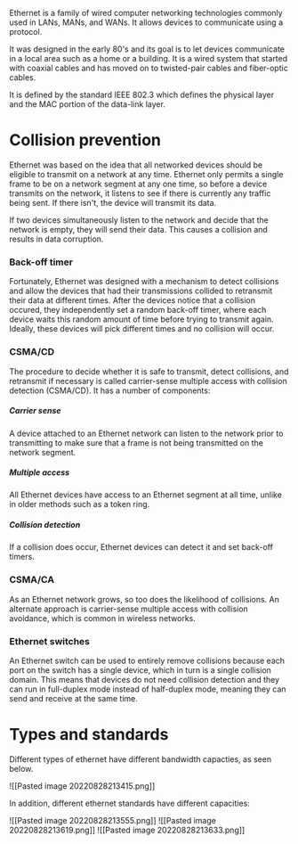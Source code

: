 Ethernet is a family of wired computer networking technologies commonly used in LANs, MANs, and WANs. It allows devices to communicate using a protocol.

It was designed in the early 80's and its goal is to let devices communicate in a local area such as a home or a building. It is a wired system that started with coaxial cables and has moved on to twisted-pair cables and fiber-optic cables.

It is defined by the standard IEEE 802.3 which defines the physical layer and the MAC portion of the data-link layer.

# Collision prevention
Ethernet was based on the idea that all networked devices should be eligible to transmit on a network at any time. Ethernet only permits a single frame to be on a network segment at any one time, so before a device transmits on the network, it listens to see if there is currently any traffic being sent. If there isn't, the device will transmit its data.

If two devices simultaneously listen to the network and decide that the network is empty, they will send their data. This causes a collision and results in data corruption.

### Back-off timer
Fortunately, Ethernet was designed with a mechanism to detect collisions and allow the devices that had their transmissions collided to retransmit their data at different times. After the devices notice that a collision occured, they independently set a random back-off timer, where each device waits this random amount of time before trying to transmit again. Ideally, these devices will pick different times and no collision will occur.

### CSMA/CD
The procedure to decide whether it is safe to transmit, detect collisions, and retransmit if necessary is called carrier-sense multiple access with collision detection (CSMA/CD). It has a number of components:

##### Carrier sense
A device attached to an Ethernet network can listen to the network prior to transmitting to make sure that a frame is not being transmitted on the network segment.

##### Multiple access
All Ethernet devices have access to an Ethernet segment at all time, unlike in older methods such as a token ring.

##### Collision detection
If a collision does occur, Ethernet devices can detect it and set back-off timers.

### CSMA/CA
As an Ethernet network grows, so too does the likelihood of collisions. An alternate approach is carrier-sense multiple access with collision avoidance, which is common in wireless networks.

### Ethernet switches
An Ethernet switch can be used to entirely remove collisions because each port on the switch has a single device, which in turn is a single collision domain. This means that devices do not need collision detection and they can run in full-duplex mode instead of half-duplex mode, meaning they can send and receive at the same time.


# Types and standards

Different types of ethernet have different bandwidth capacties, as seen below.

![[Pasted image 20220828213415.png]]

In addition, different ethernet standards have different capacities:

![[Pasted image 20220828213555.png]]
![[Pasted image 20220828213619.png]]
![[Pasted image 20220828213633.png]]
